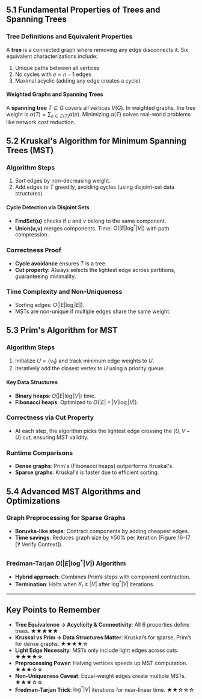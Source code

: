 ## 5.1 Fundamental Properties of Trees and Spanning Trees

### Tree Definitions and Equivalent Properties

A **tree** is a connected graph where removing any edge disconnects it. Six equivalent characterizations include:

1. Unique paths between all vertices
2. No cycles with $e=n-1$ edges
3. Maximal acyclic (adding any edge creates a cycle)

#### Weighted Graphs and Spanning Trees

A **spanning tree** $T \subseteq G$ covers all vertices $V(G)$. In weighted graphs, the tree weight is $\alpha(T) = \sum_{e \in E(T)} \alpha(e)$. Minimizing $\alpha(T)$ solves real-world problems like network cost reduction.

## 5.2 Kruskal's Algorithm for Minimum Spanning Trees (MST)

### Algorithm Steps

1. Sort edges by non-decreasing weight.
2. Add edges to $T$ greedily, avoiding cycles (using disjoint-set data structures).

#### Cycle Detection via Disjoint Sets

- **FindSet(u)** checks if $u$ and $v$ belong to the same component.
- **Union(u,v)** merges components. Time: $O(|E|\log^*|V|)$ with path compression.

### Correctness Proof

- **Cycle avoidance** ensures $T$ is a tree.
- **Cut property**: Always selects the lightest edge across partitions, guaranteeing minimality.

### Time Complexity and Non-Uniqueness

- Sorting edges: $O(|E|\log|E|)$.
- MSTs are non-unique if multiple edges share the same weight.

## 5.3 Prim's Algorithm for MST

### Algorithm Steps

1. Initialize $U = \{v_1\}$ and track minimum edge weights to $U$.
2. Iteratively add the closest vertex to $U$ using a priority queue.

#### Key Data Structures

- **Binary heaps**: $O(|E|\log|V|)$ time.
- **Fibonacci heaps**: Optimized to $O(|E| + |V|\log|V|)$.

### Correctness via Cut Property

- At each step, the algorithm picks the lightest edge crossing the $(U, V-U)$ cut, ensuring MST validity.

### Runtime Comparisons

- **Dense graphs**: Prim's (Fibonacci heaps) outperforms Kruskal's.
- **Sparse graphs**: Kruskal's is faster due to efficient sorting.

## 5.4 Advanced MST Algorithms and Optimizations

### Graph Preprocessing for Sparse Graphs

- **Boruvka-like steps**: Contract components by adding cheapest edges.
- **Time savings**: Reduces graph size by ≥50% per iteration (Figure 16-17 [❓ Verify Context]).

### Fredman-Tarjan $O(|E|\log^*|V|)$ Algorithm

- **Hybrid approach**: Combines Prim’s steps with component contraction.
- **Termination**: Halts when $K_i \geq |V|$ after $\log^*|V|$ iterations.

---

## Key Points to Remember

- **Tree Equivalence → Acyclicity & Connectivity**: All 6 properties define trees. ★★★★★
- **Kruskal vs Prim → Data Structures Matter**: Kruskal’s for sparse, Prim’s for dense graphs. ★★★★☆
- **Light Edge Necessity**: MSTs only include light edges across cuts. ★★★★☆
- **Preprocessing Power**: Halving vertices speeds up MST computation. ★★★☆☆
- **Non-Uniqueness Caveat**: Equal-weight edges create multiple MSTs. ★★★☆☆
- **Fredman-Tarjan Trick**: $\log^*|V|$ iterations for near-linear time. ★★☆☆☆
